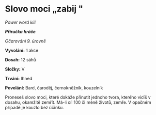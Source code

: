 # Slovo moci „zabij "

*Power word kill*

***Příručka hráče***

*Očarování 9. úrovně*

**Vyvolání:** 1 akce

**Dosah:** 12 sáhů

**Složky:** V

**Trvání:** Ihned

**Povolání:** Bard, čaroděj, černokněžník, kouzelník

Proneseš slovo moci, které dokáže přinutit jednoho tvora, kterého vidíš v dosahu, okamžitě zemřít. Má-li cíl 100 či méně životů, zemře. V opačném případě je kouzlo bez účinku.